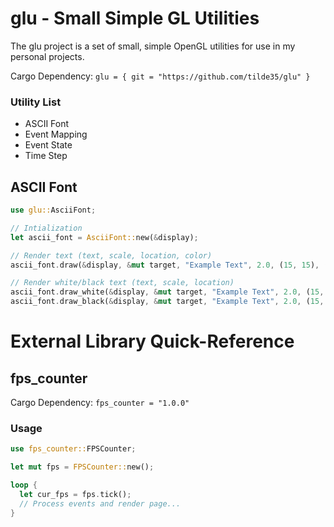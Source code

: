 # glu - Small Simple GL Utilities #

The glu project is a set of small, simple OpenGL utilities for use in my personal projects.

Cargo Dependency: `glu = { git = "https://github.com/tilde35/glu" }`

### Utility List ###
* ASCII Font
* Event Mapping
* Event State
* Time Step

## ASCII Font ##

```rust
use glu::AsciiFont;

// Intialization
let ascii_font = AsciiFont::new(&display);

// Render text (text, scale, location, color)
ascii_font.draw(&display, &mut target, "Example Text", 2.0, (15, 15), (255, 128, 0));

// Render white/black text (text, scale, location)
ascii_font.draw_white(&display, &mut target, "Example Text", 2.0, (15, 15));
ascii_font.draw_black(&display, &mut target, "Example Text", 2.0, (15, 15));
```

# External Library Quick-Reference #

## fps_counter  ##

Cargo Dependency: `fps_counter = "1.0.0"`

### Usage ###

```rust
use fps_counter::FPSCounter;

let mut fps = FPSCounter::new();

loop {
  let cur_fps = fps.tick();
  // Process events and render page...
}
```
